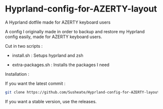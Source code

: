 # Hyprland-config-for-AZERTY-layout
A Hyprland dotfile made for AZERTY keyboard users


A config I originally made in order to backup and restore my Hyprland config easily, made for AZERTY keyboard users.

Cut in two scripts :
- install.sh :
  Setups hyprland and zsh

- extra-packages.sh :
  Installs the packages I need

Installation :

If you want the latest commit :

```bash
git clone https://github.com/Susheate/Hyprland-config-for-AZERTY-layout.git && cd Hyprland-config-for-AZERTY-layout && sh install.sh
```

If you want a stable version, use the releases.
